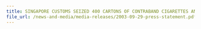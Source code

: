 ```yaml
---
title: SINGAPORE CUSTOMS SEIZED 400 CARTONS OF CONTRABAND CIGARETTES AND 14,000 PIECES OF UNCENSORED VCDs, CD-ROMs and DVDs 
file_url: /news-and-media/media-releases/2003-09-29-press-statement.pdf
---
```

